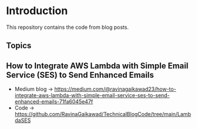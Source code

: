 # Introduction
This repository contains the code from blog posts.

## Topics

## How to Integrate AWS Lambda with Simple Email Service (SES) to Send Enhanced Emails
- Medium blog -> https://medium.com/@ravinagaikawad23/how-to-integrate-aws-lambda-with-simple-email-service-ses-to-send-enhanced-emails-71fa6045e47f
- Code -> https://github.com/RavinaGaikawad/TechnicalBlogCode/tree/main/LambdaSES